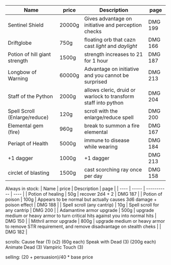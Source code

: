 | Name | price | Description | page |
| ---- | ----- | ----------- | ---- |
| Sentinel Shield | 20000g | Gives advantage on initiative and perception checks | DMG 199 |
| Driftglobe | 750g | floating orb that cazn cast *light* and *daylight* | DMG 166 |
| Potion of hill giant strength | 1500g | strength increases to 21 for 1 hour | DMG 187 |
| Longbow of Warning | 60000g | Advantage on initiative and you cannot be surprised | DMG 213 |
| Staff of the Python | 2000g | allows cleric, druid or warlock to transform staff into python | DMG 204 |
| Spell Scroll (Enlarge/reduce) | 120g | scroll with the enlarge/reduce spell | DMG 200 |
| Elemental gem (fire) | 960g | break to summon a fire elemental | DMG 167 |
| Periapt of Health | 5000g | immune to disease while wearing | DMG 184 |
| +1 dagger | 1000g | +1 dagger | DMG 213 |
| circlet of blasting | 1500g | cast scorching ray once per day | DMG 158


Always in stock: 
| Name | price | Description | page |
| ---- | ----- | ----------- | ---- |
| Potion of healing  | 50g | recover 2d4 + 2 | DMG 187 |
| Potion of poison | 100g | Appears to be normal but actually causes 3d6 damage + poison effect | DMG 188 | 
| Spell scroll (any cantrip) | 10g | Spell scroll for any cantrip | DMG 200 |
| Adamantine armor upgrade | 500g | upgrade medium or heavy armor to turn critical hits against you into normal hits | DMG 150 |
| Mithril armor upgrade | 800g | upgrade medium or heavy armor to remove STR requirement, and remove disadvantage on stealth cheks | | DMG 182 |

scrolls:
Cause fear (1) (x2) (60g each)
Speak with Dead (3) (200g each)
Animate Dead (3)
Vampiric Touch (3)

selling: (20 + persuasion)/40 * base price